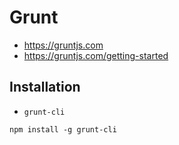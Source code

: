 # Grunt

+	<https://gruntjs.com>
+   <https://gruntjs.com/getting-started>



## Installation

+   `grunt-cli`

<!---->

    npm install -g grunt-cli